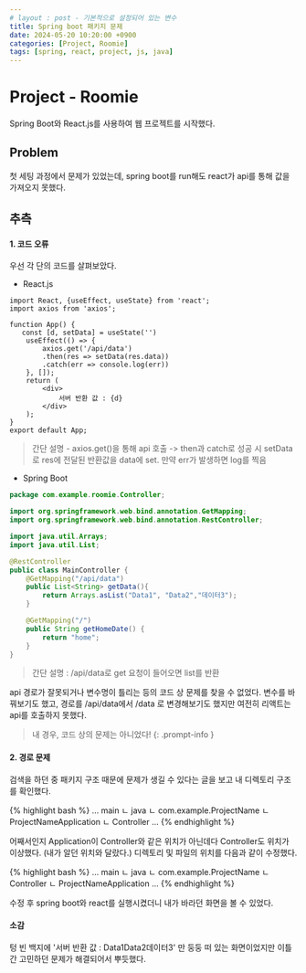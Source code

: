 ```yaml
---
# layout : post - 기본적으로 설정되어 있는 변수
title: Spring boot 패키지 문제
date: 2024-05-20 10:20:00 +0900
categories: [Project, Roomie]
tags: [spring, react, project, js, java]
---
```

# Project - Roomie
Spring Boot와 React.js를 사용하여 웹 프로젝트를 시작했다.

## Problem
첫 세팅 과정에서 문제가 있었는데, spring boot를 run해도 react가 api를 통해 값을 가져오지 못했다.

## 추측
#### 1. 코드 오류
우선 각 단의 코드를 살펴보았다.

- React.js

```react
import React, {useEffect, useState} from 'react';
import axios from 'axios';

function App() {
   const [d, setData] = useState('')
    useEffect(() => {
        axios.get('/api/data')
        .then(res => setData(res.data))
        .catch(err => console.log(err))
    }, []);
    return (
        <div>
            서버 반환 값 : {d}
        </div>
    );
}
export default App;

```

> 간단 설명 - axios.get()을 통해 api 호출 -> then과 catch로 성공 시 setData로 res에 전달된 반환값을 data에 set. 만약 err가 발생하면 log를 찍음

- Spring Boot

```java
package com.example.roomie.Controller;

import org.springframework.web.bind.annotation.GetMapping;
import org.springframework.web.bind.annotation.RestController;

import java.util.Arrays;
import java.util.List;

@RestController
public class MainController {
    @GetMapping("/api/data")
    public List<String> getData(){
        return Arrays.asList("Data1", "Data2","데이터3");
    }

    @GetMapping("/")
    public String getHomeDate() {
        return "home";
    }
}
```
> 간단 설명 : /api/data로 get 요청이 들어오면 list를 반환

api 경로가 잘못되거나 변수명이 틀리는 등의 코드 상 문제를 찾을 수 없었다.
변수를 바꿔보기도 했고, 경로를 /api/data에서 /data 로 변경해보기도 했지만 여전히 리액트는 api를 호출하지 못했다.

> 내 경우, 코드 상의 문제는 아니었다!
{: .prompt-info }



#### 2. 경로 문제

검색을 하던 중 패키지 구조 때문에 문제가 생길 수 있다는 글을 보고 내 디렉토리 구조를 확인했다.

{% highlight bash %}
...
    main
      ㄴ java
        ㄴ com.example.ProjectName
           ㄴ ProjectNameApplication
      ㄴ Controller
...
{% endhighlight %}

어째서인지 Application이 Controller와 같은 위치가 아닌데다 Controller도 위치가 이상했다. (내가 알던 위치와 달랐다.) 디렉토리 및 파일의 위치를 다음과 같이 수정했다.

{% highlight bash %}
...
    main
      ㄴ java
        ㄴ com.example.ProjectName
           ㄴ Controller
           ㄴ ProjectNameApplication
...
{% endhighlight %}

수정 후 spring boot와 react를 실행시켰더니 내가 바라던 화면을 볼 수 있었다.


#### 소감
텅 빈 백지에 '서버 반환 값 : Data1Data2데이터3' 만 둥둥 떠 있는 화면이었지만 이틀간 고민하던 문제가 해결되어서 뿌듯했다.